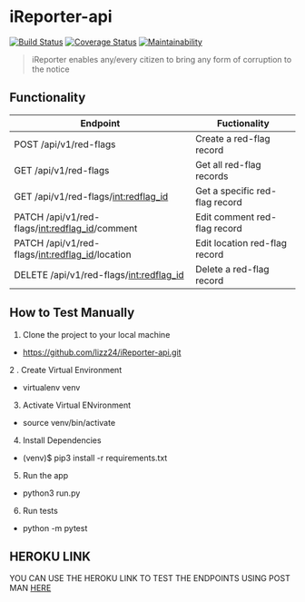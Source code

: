 # iReporter-api

[![Build Status](https://travis-ci.org/lizz24/iReporter-api.svg?branch=develop)](https://travis-ci.org/lizz24/iReporter-api)
[![Coverage Status](https://coveralls.io/repos/github/lizz24/iReporter-api/badge.svg)](https://coveralls.io/github/lizz24/iReporter-api)
[![Maintainability](https://api.codeclimate.com/v1/badges/d74c2d36c966d197aec2/maintainability)](https://codeclimate.com/github/lizz24/iReporter-api/maintainability)
 > iReporter enables any/every citizen to bring any form of corruption to the notice
 
 ## Functionality
 
 
| Endpoint  | Fuctionality |
| ------------- | ------------- |
| POST /api/v1/red-flags  | Create a red-flag record  |
| GET /api/v1/red-flags  | Get all red-flag records  |
| GET /api/v1/red-flags/<int:redflag_id>  | Get a specific red-flag record |
| PATCH /api/v1/red-flags/<int:redflag_id>/comment  | Edit comment red-flag record|
| PATCH /api/v1/red-flags/<int:redflag_id>/location  | Edit location red-flag record|
| DELETE /api/v1/red-flags/<int:redflag_id>  | Delete a red-flag record  |


## How to Test Manually
1. Clone the project to your local machine 
- https://github.com/lizz24/iReporter-api.git
 
2 . Create Virtual Environment 
 -  virtualenv venv
  
3. Activate Virtual ENvironment
-  source venv/bin/activate
   
4. Install Dependencies
 - (venv)$ pip3 install -r requirements.txt 
  
5. Run the app 
- python3 run.py
   
6. Run tests 
- python -m pytest 

## HEROKU LINK
YOU CAN USE THE HEROKU LINK TO TEST THE ENDPOINTS USING POST MAN [HERE](https://i-reporter-live.herokuapp.com)

